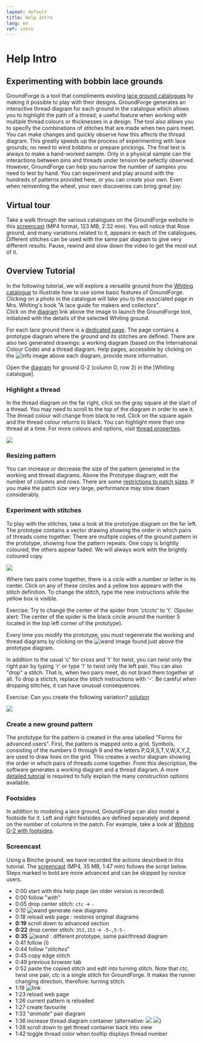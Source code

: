 ```yaml
---
layout: default
title: Help Intro
lang: en
ref: intro
---
```


Help Intro
==========

Experimenting with bobbin lace grounds
--------------------------------------

GroundForge is a tool that compliments existing [lace ground catalogues](https://maetempels.github.io/MAE-gf/docs/license#literature) by making it possible to play with their designs.
GroundForge generates an interactive thread diagram for each ground in the catalogue which allows you to highlight the path of a thread; a useful feature when working with multiple thread colours or thicknesses in a design.
The tool also allows you to specify the combinations of stitches that are made when two pairs meet.  You can make changes and quickly observe how this affects the thread diagram.
This greatly speeds up the process of experimenting with lace grounds; no need to wind bobbins or prepare prickings. The final test is always to make a hand-worked sample.  Only in a physical sample can the interactions between pins and threads under tension be pefectly observed.  However, GroundForge can help you narrow the number of samples you need to test by hand.
You can experiment and play around with the hundreds of patterns provided here, or you can create your own.
Even when reinventing the wheel, your own discoveries can bring great joy.


Virtual tour
------------

Take a walk through the various catalogues on the GroundForge website in this [screencast](https://github.com/d-bl/GroundForge/releases/download/2019-Q2/catalogues.mp4) (MP4 format, 123 MB, 2:32 min). You will notice that Rose ground, and many variations related to it, appears in each of the catalogues.  Different stitches can be used with the same pair diagram to give very different results.  Pause, rewind and slow down the video to get the most out of it.

Overview Tutorial
-----------------

In the following tutorial, we will explore a versatile ground from the [Whiting catalogue](/gw-lace-to-gf/) to illustrate how to use some basic features of GroundForge.
Clicking on a photo in the catalogue will take you to the associated page in Mrs. Whiting's book "A lace guide for makers and collectors".  
Click on the [diagram] link above the image to launch the GroundForge tool, initialized with the details of the selected Whiting ground.

For each lace ground there is a [dedicated page](../tiles.html).
The page contains a prototype diagram where the ground and its stitches are defined.
There are also two generated drawings: a working diagram (based on the International Colour Code) and a thread diagram.
Help pages, accessible by clicking on the ![info](images/information-icon.png) image above each diagram, provide more information.

Open the [diagram] for ground G-2 (column G, row 2) in the [Whiting catalogue].

[diagram]: /GroundForge/tiles?whiting=G2_P199&patchWidth=14&patchHeight=13&f1=ctctt&a1=ctcctc&j2=ctc&i2=ctcll&h2=ctctt&g2=ctctt&f2=ctctt&e2=ctctt&d2=ctctt&c2=ctcrrr&b2=ctc&j3=ctcll&i3=ctctt&h3=ctctt&g3=ctcttl&f3=ctc&e3=ctcttr&d3=ctctt&c3=ctctt&b3=ctcrrr&a3=ctc&j4=ctctt&i4=ctctt&h4=ctcttl&g4=ctc&f4=ctc&e4=ctc&d4=ctcttr&c4=ctctt&b4=ctctt&a4=ctcttt&j5=ctctt&i5=ctcttl&h5=ctc&g5=ctc&e5=ctc&d5=ctc&c5=ctcttr&b5=ctctt&a5=ctctt&tile=5----5----,-CDD632AAB,5666632222,5666632222,56666-2222&tileStitch=ctct&shiftColsSW=-5&shiftRowsSW=5&shiftColsSE=5&shiftRowsSE=5

### Highlight a thread

In the thread diagram on the far right, click on the gray square at the start of a thread.  You may need to scroll to the top of the diagram in order to see it.  The thread colour will change from black to red.  Click on the square again and the thread colour returns to black.  You can highlight more than one thread at a time.  For more colours and options, visit [thread properties](Thread-Properties).

![](images/G2-toggle-thread.png)

### Resizing pattern

You can increase or decrease the size of the pattern generated in the working and thread diagrams. Above the Prototype diagram, edit the number of columns and rows. There are some [restrictions to patch sizes](Patch-Size). If you make the patch size very large, performance may slow down considerably.

### Experiment with stitches

To play with the stitches, take a look at the prototype diagram on the far left.
The prototype contains a vector drawing showing the order in which pairs of threads come together.
There are multiple copies of the ground pattern in the prototype, showing how the pattern repeats.
One copy is brightly coloured, the others appear faded.  We will always work with the brightly coloured copy.

![](images/G2-stitch-editor.png)

Where two pairs come together, there is a cicle with a number or letter in its center.  Click on any of these circles and a yellow box appears with the stitch definition.  To change the stitch, type the new instructions while the yellow box is visible.

Exercise: Try to change the center of the spider from 'ctcctc' to 't'.  (Spoiler alert: The center of the spider is the black circle around the number 5 located in the top left corner of the prototype).

Every time you modify the prototype, you must regenerate the working and thread diagrams by clicking on the ![wand](../images/wand.png) image found just above the prototype diagram.

In addition to the usual 'c' for cross and 't' for twist, you can twist only the right pair by typing 'r' or type 'l' to twist only the left pair.
You can also "drop" a stitch.  That is, when two pairs meet, do not braid them together at all.  To drop a stictch, replace the stitch instructions with '-'.  Be careful when dropping stitches, it can have unusual consequences.

Exercise: Can you create the following variation? [solution](/GroundForge/tiles?patchWidth=20&patchHeight=20&f1=-&a1=t&j2=ctc&i2=ctcll&h2=ctctt&g2=ctctt&f2=ctctt&e2=ctctt&d2=ctctt&c2=ctcrrr&b2=ctc&j3=ctcll&i3=ctctt&h3=ctctt&g3=ctcttl&f3=ctc&e3=ctcttr&d3=ctctt&c3=ctctt&b3=ctcrrr&a3=ctc&j4=ctctt&i4=ctctt&h4=ctcttl&g4=ctc&f4=ctc&e4=ctc&d4=ctcttr&c4=ctctt&b4=ctctt&a4=ctcttt&j5=ctctt&i5=ctcttl&h5=ctc&g5=ctc&e5=ctc&d5=ctc&c5=ctcttr&b5=ctctt&a5=ctctt&tile=5----5----,-CDD632AAB,5666632222,5666632222,56666-2222&footsideStitch=ctctt&tileStitch=ctct&headsideStitch=ctctt&shiftColsSW=-5&shiftRowsSW=5&shiftColsSE=5&shiftRowsSE=5)

![](images/G2-modified.png)

### Create a new ground pattern

The prototype for the pattern is created in the area labelled "Forms for advanced users". 
First, the pattern is mapped onto a grid.  Symbols, consisting of the numbers 0 through 9 and the letters P,Q,R,S,T,V,W,X,Y,Z, are used to draw lines on the grid.  This creates a vector diagram showing the order in which pairs of threads come together.
From this description, the software generates a working diagram and a thread diagram.
A more [detailed tutorial](Advanced) is required to fully explain the many construction options available.

### Footsides

In addition to modeling a lace ground, GroundForge can also model a footside for it.  Left and right footsides are defined separately and depend on the number of columns in the patch.
For example, take a look at [Whiting G-2 with footsides].

[Whiting G-2 with footsides]:
/GroundForge/tiles?patchWidth=12&patchHeight=15&o1=ctcrr&g1=ctctt&b1=ctcctc&n2=ctcrr&k2=ctc&j2=ctcll&i2=ctctt&h2=ctctt&g2=ctctt&f2=ctctt&e2=ctctt&d2=ctcrr&c2=ctc&a2=ctctt&o3=ctctt&n3=ctctt&k3=ctcll&j3=ctctt&i3=ctctt&h3=ctctt&g3=ctc&f3=ctctt&e3=ctctt&d3=ctctt&c3=ctcrr&b3=ctc&a3=ctctt&o4=ctctt&n4=ctctt&k4=ctctt&j4=ctctt&i4=ctctt&h4=ctc&g4=ctc&f4=ctc&e4=ctctt&d4=ctctt&c4=ctctt&b4=ctctt&a4=ctctt&o5=ctctt&k5=ctctt&j5=ctctt&i5=ctc&h5=ctc&f5=ctc&e5=ctc&d5=ctctt&c5=ctctt&b5=ctctt&a5=ctctt&n6=ctctt&o7=ctctt&n7=ctctt&a7=ctctt&n8=ctctt&a8=ctctt&o9=ctctt&n9=ctctt&a9=ctctt&n10=ctc&a10=ctctt&footside=X,4,1,1,1,X,4,4,4,4&tile=5----5----,-CDD632AAB,5666632222,5666632222,56666-2222&headside=-7,6X,37,37,-7,5X,17,7X,27,7X,&footsideStitch=ctctt&tileStitch=ctctt&headsideStitch=ctctt&shiftColsSW=-5&shiftRowsSW=5&shiftColsSE=5&shiftRowsSE=5

### Screencast

Using a Binche ground, we have recorded the actions described in this tutorial.
The [screencast](https://github.com/d-bl/GroundForge/releases/download/2019-Q2/BK-31.mp4) (MP4, 35 MB, 1:47 min) follows the script below.
Steps marked in bold are more advanced and can be skipped by novice users. 

* 0:00 start with this help page (an older version is recorded)
* 0:00 follow "_with_"
* 0:05 drop center stitch: `ctc` -> `-`
* 0:10 ![wand](../images/wand.png) generate new diagrams
* 0:18 reload web page : restores original diagrams
* **0:19** scroll down to advanced section
* **0:22** drop center stitch: `353,153` -> `-5-,5-5-`
* **0:35** ![wand](../images/wand.png) : different prototype, same pair/thread diagram
* 0:41 follow (i)
* 0:44 follow "_stitches_"
* 0:45 copy edge stitch
* 0:49 previous browser tab
* 0:52 paste the copied stitch and edit into turning stitch.
       Note that ctc, twist one pair, ctc is a single stitch for GroundForge.
       It makes the runner changing direction, therefore: turning stitch. 
* 1:19 ![link](../images/link.png)
* 1:23 reload web page
* 1:26 current pattern is reloaded
* 1:27 create favourite
* 1:33 "_animate_" pair diagram
* 1:36 increase thread diagram container (alternative: ![](../images/size-inc.jpg) ![](../images/size-dec.jpg))
* 1:38 scroll down to get thread container back into view
* 1:42 toggle thread color when tooltip displays thread number
